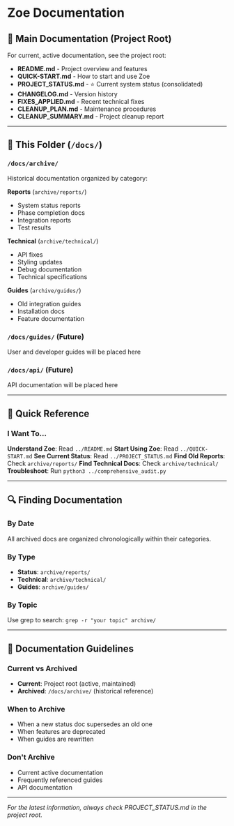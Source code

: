 # Zoe Documentation

## 📖 Main Documentation (Project Root)

For current, active documentation, see the project root:

- **README.md** - Project overview and features
- **QUICK-START.md** - How to start and use Zoe
- **PROJECT_STATUS.md** - ⭐ Current system status (consolidated)
- **CHANGELOG.md** - Version history
- **FIXES_APPLIED.md** - Recent technical fixes  
- **CLEANUP_PLAN.md** - Maintenance procedures
- **CLEANUP_SUMMARY.md** - Project cleanup report

---

## 📁 This Folder (`/docs/`)

### `/docs/archive/`
Historical documentation organized by category:

**Reports** (`archive/reports/`)
- System status reports
- Phase completion docs
- Integration reports  
- Test results

**Technical** (`archive/technical/`)
- API fixes
- Styling updates
- Debug documentation
- Technical specifications

**Guides** (`archive/guides/`)
- Old integration guides
- Installation docs
- Feature documentation

### `/docs/guides/` (Future)
User and developer guides will be placed here

### `/docs/api/` (Future)
API documentation will be placed here

---

## 🎯 Quick Reference

### I Want To...

**Understand Zoe**: Read `../README.md`
**Start Using Zoe**: Read `../QUICK-START.md`
**See Current Status**: Read `../PROJECT_STATUS.md`
**Find Old Reports**: Check `archive/reports/`
**Find Technical Docs**: Check `archive/technical/`
**Troubleshoot**: Run `python3 ../comprehensive_audit.py`

---

## 🔍 Finding Documentation

### By Date
All archived docs are organized chronologically within their categories.

### By Type
- **Status**: `archive/reports/`
- **Technical**: `archive/technical/`  
- **Guides**: `archive/guides/`

### By Topic
Use grep to search: `grep -r "your topic" archive/`

---

## 📝 Documentation Guidelines

### Current vs Archived
- **Current**: Project root (active, maintained)
- **Archived**: `/docs/archive/` (historical reference)

### When to Archive
- When a new status doc supersedes an old one
- When features are deprecated
- When guides are rewritten

### Don't Archive
- Current active documentation
- Frequently referenced guides
- API documentation

---

*For the latest information, always check PROJECT_STATUS.md in the project root.*
